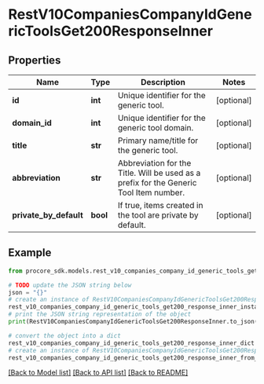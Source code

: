 # RestV10CompaniesCompanyIdGenericToolsGet200ResponseInner


## Properties

Name | Type | Description | Notes
------------ | ------------- | ------------- | -------------
**id** | **int** | Unique identifier for the generic tool. | [optional] 
**domain_id** | **int** | Unique identifier for the generic tool domain. | [optional] 
**title** | **str** | Primary name/title for the generic tool. | [optional] 
**abbreviation** | **str** | Abbreviation for the Title. Will be used as a prefix for the Generic Tool Item number. | [optional] 
**private_by_default** | **bool** | If true, items created in the tool are private by default. | [optional] 

## Example

```python
from procore_sdk.models.rest_v10_companies_company_id_generic_tools_get200_response_inner import RestV10CompaniesCompanyIdGenericToolsGet200ResponseInner

# TODO update the JSON string below
json = "{}"
# create an instance of RestV10CompaniesCompanyIdGenericToolsGet200ResponseInner from a JSON string
rest_v10_companies_company_id_generic_tools_get200_response_inner_instance = RestV10CompaniesCompanyIdGenericToolsGet200ResponseInner.from_json(json)
# print the JSON string representation of the object
print(RestV10CompaniesCompanyIdGenericToolsGet200ResponseInner.to_json())

# convert the object into a dict
rest_v10_companies_company_id_generic_tools_get200_response_inner_dict = rest_v10_companies_company_id_generic_tools_get200_response_inner_instance.to_dict()
# create an instance of RestV10CompaniesCompanyIdGenericToolsGet200ResponseInner from a dict
rest_v10_companies_company_id_generic_tools_get200_response_inner_from_dict = RestV10CompaniesCompanyIdGenericToolsGet200ResponseInner.from_dict(rest_v10_companies_company_id_generic_tools_get200_response_inner_dict)
```
[[Back to Model list]](../README.md#documentation-for-models) [[Back to API list]](../README.md#documentation-for-api-endpoints) [[Back to README]](../README.md)



